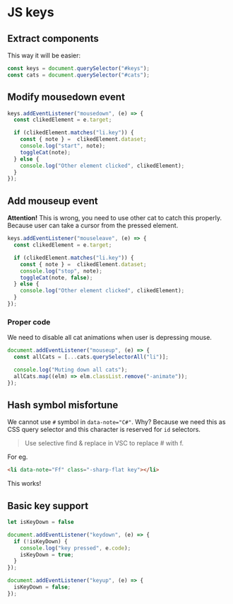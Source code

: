# JS keys

## Extract components

This way it will be easier:

```js
const keys = document.querySelector("#keys");
const cats = document.querySelector("#cats");
```

## Modify mousedown event

```js
keys.addEventListener("mousedown", (e) => {
  const clikedElement = e.target;

  if (clikedElement.matches("li.key")) {
    const { note } =  clikedElement.dataset;
    console.log("start", note);
    toggleCat(note);
  } else {
    console.log("Other element clicked", clikedElement);
  }
});
```

## Add mouseup event

**Attention!** This is wrong, you need to use other cat to catch this properly. Because user can take a cursor from the pressed element.

```js
keys.addEventListener("mouseleave", (e) => {
  const clikedElement = e.target;

  if (clikedElement.matches("li.key")) {
    const { note } =  clikedElement.dataset;
    console.log("stop", note);
    toggleCat(note, false);
  } else {
    console.log("Other element clicked", clikedElement);
  }
});
```

### Proper code

We need to disable all cat animations when user is depressing mouse.

```js
document.addEventListener("mouseup", (e) => {
  const allCats = [...cats.querySelectorAll("li")];

  console.log("Muting down all cats");
  allCats.map((elm) => elm.classList.remove("-animate"));
});
```

## Hash symbol misfortune

We cannot use `#` symbol in `data-note="C#"`. Why? Because we need this as CSS query selector and this character is reserved for `id` selectors.

> Use selective find & replace in VSC to replace # with f.

For eg.

```html
<li data-note="Ff" class="-sharp-flat key"></li>
```

This works!


## Basic key support



```js
let isKeyDown = false

document.addEventListener("keydown", (e) => {
  if (!isKeyDown) {
    console.log("key pressed", e.code);
    isKeyDown = true;
  }
});

document.addEventListener("keyup", (e) => {
  isKeyDown = false;
});
```
